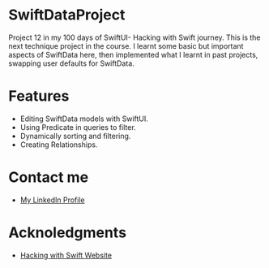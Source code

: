 # SwiftDataProject 
Project 12 in my 100 days of SwiftUI- Hacking with Swift journey. This is the next technique project in the course. I learnt some basic but important aspects of SwiftData here, then implemented what I learnt in past projects, swapping user defaults for SwiftData.
# Features
- Editing SwiftData models with SwiftUI.
- Using Predicate in queries to filter.
- Dynamically sorting and filtering.
- Creating Relationships.
# Contact me
- [My LinkedIn Profile](https://www.linkedin.com/in/grace-couch-b67786334/) 
# Acknoledgments
- [Hacking with Swift Website](https://www.hackingwithswift.com)
